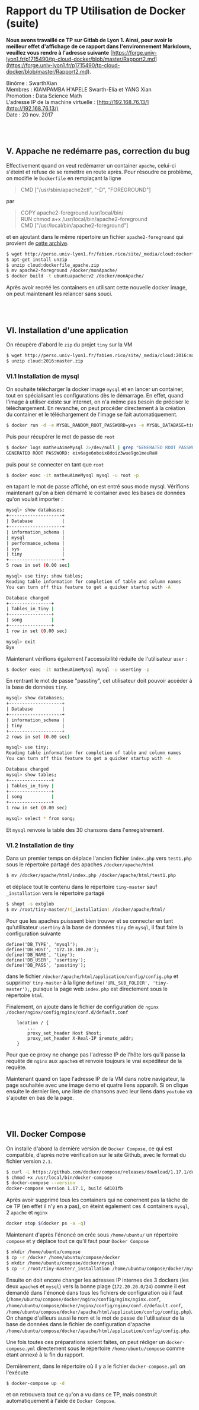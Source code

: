 # Rapport du TP Utilisation de Docker (suite)
  
  
__Nous avons travaillé ce TP sur Gitlab de Lyon 1. Ainsi, pour avoir le meilleur effet d'affichage de ce rapport dans l'environnement Markdown, veuillez vous rendre à l'adresse suivante__ [https://forge.univ-lyon1.fr/p1715490/tp-cloud-docker/blob/master/Rapport2.md](https://forge.univ-lyon1.fr/p1715490/tp-cloud-docker/blob/master/Rapport2.md).  
    
Binôme : SwarthXian   
Membres : KIAMPAMBA H'APELE Swarth-Elia et YANG Xian    
Promotion : Data Science Math      
L'adresse IP de la machine virtuelle : [http://192.168.76.13/](http://192.168.76.13/)   
Date : 20 nov. 2017   

 &ensp; &ensp;  
 &ensp; &ensp;  
  
## V. Appache ne redémarre pas, correction du bug
 
  
Effectivement quand on veut redémarrer un container `apache`, celui-ci s'éteint et refuse de se remettre en route après. Pour résoudre ce problème, on modifie le `Dockerfile` 
en remplaçant la ligne 
> CMD ["/usr/sbin/apache2ctl", "-D", "FOREGROUND"]

par
> COPY apache2-foreground /usr/local/bin/  
RUN  chmod a+x /usr/local/bin/apache2-foreground  
CMD ["/usr/local/bin/apache2-foreground"]  

et en ajoutant dans le même répertoire un fichier `apache2-foreground` qui provient de [cette archive](http://perso.univ-lyon1.fr/fabien.rico/site/_media/cloud:dockerfile_apache.zip).
```sh
$ wget http://perso.univ-lyon1.fr/fabien.rico/site/_media/cloud:dockerfile_apache.zip 
$ apt-get install unzip
$ unzip cloud:dockerfile_apache.zip 
$ mv apache2-foreground /docker/monApache/
$ docker build -t ubuntuapache:v2 /docker/monApache/
```

Après avoir recréé les containers en utilisant cette nouvelle docker image, on peut maintenant les relancer sans souci.  
  
   &ensp; &ensp;  
   &ensp; &ensp;  
   
## VI. Installation d'une application
    
 
On récupère d'abord le `zip` du projet `tiny` sur la VM
```sh
$ wget http://perso.univ-lyon1.fr/fabien.rico/site/_media/cloud:2016:master.zip
$ unzip cloud:2016:master.zip
``` 
 
### VI.1 Installation de mysql
On souhaite télécharger la docker image `mysql` et en lancer un container, tout en spécialisant les configurations dès le démarrage. En effet, quand l'image à utiliser
existe sur internet, on n'a même pas besoin de préciser le téléchargement. En revanche, on peut procéder directement à la création du container et le téléchargement
de l'image se fait automatiquement.
```sh
$ docker run -d -e MYSQL_RANDOM_ROOT_PASSWORD=yes -e MYSQL_DATABASE=tiny -e MYSQL_USER=usertiny -e MYSQL_PASSWORD=passtiny -v /root/tiny-master/_installation/:/docker-entrypoint-initdb.d/ -p 3306:3306 --net interne --ip 172.18.100.20 --name matheuAimeMysql mysql
```  
Puis pour récupérer le mot de passe de `root`
```sh
$ docker logs matheuAimeMysql 2>/dev/null | grep "GENERATED ROOT PASSWORD"
GENERATED ROOT PASSWORD: eiv6age6oboix8doiz3wue9go1meuRaH 
```
puis pour se connecter en tant que `root`
```sh
$ docker exec -it matheuAimeMysql mysql -u root -p  
```
en tapant le mot de passe affiché, on est entré sous mode mysql. Vérifions maintenant qu'on a bien démarré le container avec les bases de données qu'on voulait importer : 
```sh
mysql> show databases;
+--------------------+
| Database           |
+--------------------+
| information_schema |
| mysql              |
| performance_schema |
| sys                |
| tiny               |
+--------------------+
5 rows in set (0.00 sec)

mysql> use tiny; show tables;
Reading table information for completion of table and column names
You can turn off this feature to get a quicker startup with -A

Database changed
+----------------+
| Tables_in_tiny |
+----------------+
| song           |
+----------------+
1 row in set (0.00 sec)

mysql> exit
Bye
```
Maintenant vérifions également l'accessibilité réduite de l'utilisateur `user` :
```sh
$ docker exec -it matheuAimeMysql mysql -u usertiny -p  
```
En rentrant le mot de passe "passtiny", cet utilisateur doit pouvoir accéder à la base de données `tiny`.
```sh
mysql> show databases;
+--------------------+
| Database           |
+--------------------+
| information_schema |
| tiny               |
+--------------------+
2 rows in set (0.00 sec)

mysql> use tiny;
Reading table information for completion of table and column names
You can turn off this feature to get a quicker startup with -A

Database changed
mysql> show tables;
+----------------+
| Tables_in_tiny |
+----------------+
| song           |
+----------------+
1 row in set (0.00 sec)

mysql> select * from song;
```
Et `mysql` renvoie la table des 30 chansons dans l'enregistrement.
  
  
### VI.2 Installation de tiny
Dans un premier temps on déplace l'ancien fichier `index.php` vers `test1.php` sous le répertoire partagé des apaches `/docker/apache/html` 
```bash
$ mv /docker/apache/html/index.php /docker/apache/html/test1.php
```
et déplace tout le contenu dans le répertoire `tiny-master` sauf `_installation` vers le répertoire partagé
```bash
$ shopt -s extglob
$ mv /root/tiny-master/!(_installation) /docker/apache/html/
```
Pour que les apaches puisssent bien trouver et se connecter en tant qu'utilisateur `usertiny` à la base de données `tiny` de `mysql`, il faut faire la configuration 
suivante
```
define('DB_TYPE', 'mysql');
define('DB_HOST', '172.18.100.20');
define('DB_NAME', 'tiny');
define('DB_USER', 'usertiny');
define('DB_PASS', 'passtiny');
```
dans le fichier `/docker/apache/html/application/config/config.php` et supprimer `tiny-master` à la ligne `define('URL_SUB_FOLDER', 'tiny-master');`, 
puisque la page web `index.php` est directement sous le répertoire `html`.  
  
Finalement, on ajoute dans le fichier de configuration de `nginx` `/docker/nginx/config/nginx/conf.d/default.conf`
```
    location / {
        ...
        proxy_set_header Host $host;
        proxy_set_header X-Real-IP $remote_addr;
    }
```
Pour que ce proxy ne change pas l'adresse IP de l'hôte lors qu'il passe la requête de `nginx` aux `apache`s et renvoie toujours le vrai expéditeur de la requête.  
  
Maintenant quand on tape l'adresse IP de la VM dans notre navigateur, la page souhaitée avec une image demo et quatre liens apparaît. Si on clique ensuite 
le dernier lien, une liste de chansons avec leur liens dans `youtube` va s'ajouter en bas de la page.

 &ensp; &ensp;  
 &ensp; &ensp;  
  
## VII. Docker Compose

    
   
On installe d'abord la dernière version de `Docker Compose`, ce qui est compatible, 
d'après notre vérification sur le site Github, avec le format du fichier version `2.1`.
```sh
$ curl -L https://github.com/docker/compose/releases/download/1.17.1/docker-compose-`uname -s`-`uname -m` -o /usr/local/bin/docker-compose
$ chmod +x /usr/local/bin/docker-compose
$ docker-compose --version
docker-compose version 1.17.1, build 6d101fb
```
Après avoir supprimé tous les containers qui ne conernent pas la tâche de ce TP (en effet il n'y en a pas), 
on éteint également ces 4 containers `mysql`, 2 `apache` et `nginx`
```sh
docker stop $(docker ps -a -q)
```

Maintenant d'après l'énoncé on crée sous `/home/ubuntu/` un répertoire `compose` et y déplace tout ce qu'il faut pour `Docker Compose`
```sh
$ mkdir /home/ubuntu/compose
$ cp -r /docker /home/ubuntu/compose/docker
$ mkdir /home/ubuntu/compose/docker/mysql
$ cp -r /root/tiny-master/_installation /home/ubuntu/compose/docker/mysql/_installation
```

Ensuite on doit encore changer les adresses IP internes des 3 dockers (les deux `apache`s et `mysql`) vers la bonne plage (`172.20.20.0/24`)
comme il est demandé dans l'énoncé dans tous les fichiers de configuration où il faut (`/home/ubuntu/compose/docker/nginx/config/nginx/nginx.conf`,
`/home/ubuntu/compose/docker/nginx/config/nginx/conf.d/default.conf`, `/home/ubuntu/compose/docker/apache/html/application/config/config.php`). 
On change d'ailleurs aussi le nom et le mot de passe de l'utilisateur 
de la base de données dans le fichier de configuration d'apache `/home/ubuntu/compose/docker/apache/html/application/config/config.php`.  
  
Une fois toutes ces préparations soient faites, 
on peut rédiger un `docker-compose.yml` directement sous le répertoire `/home/ubuntu/compose` comme étant annexé à la fin du rapport.   
   
Dernièrement, dans le répertoire où il y a le fichier `docker-compose.yml` on l'exécute
```sh
$ docker-compose up -d
```
et on retrouvera tout ce qu'on a vu dans ce TP, mais construit automatiquement à l'aide de `Docker Compose`.
